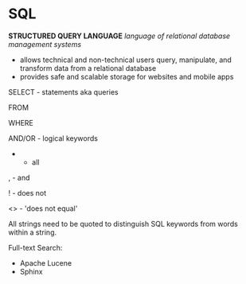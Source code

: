 # SQL
**STRUCTURED QUERY LANGUAGE** *language of relational database management systems*
- allows technical and non-technical users query, manipulate, and transform data from a relational database
- provides safe and scalable storage for websites and mobile apps

SELECT - statements aka queries

FROM

WHERE

AND/OR - logical keywords

* - all

, - and

! - does not

<> - 'does not equal'

All strings need to be quoted to distinguish SQL keywords from words within a string.


Full-text Search:
- Apache Lucene
- Sphinx